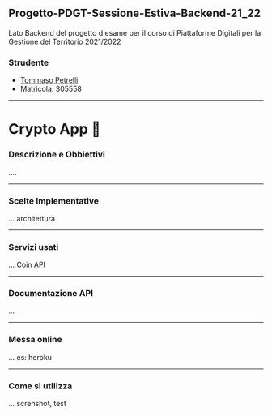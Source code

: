 ## Progetto-PDGT-Sessione-Estiva-Backend-21_22
Lato Backend del progetto d'esame per il corso di Piattaforme Digitali per la Gestione del Territorio 2021/2022

### Strudente
+ [Tommaso Petrelli](https://github.com/petrello)
+ Matricola: 305558

---

# Crypto App 🦎

### Descrizione e Obbiettivi
....

---

### Scelte implementative
... architettura

---

### Servizi usati
... Coin API

---

### Documentazione API
...

---

### Messa online
... es: heroku

---

### Come si utilizza
... screnshot, test
